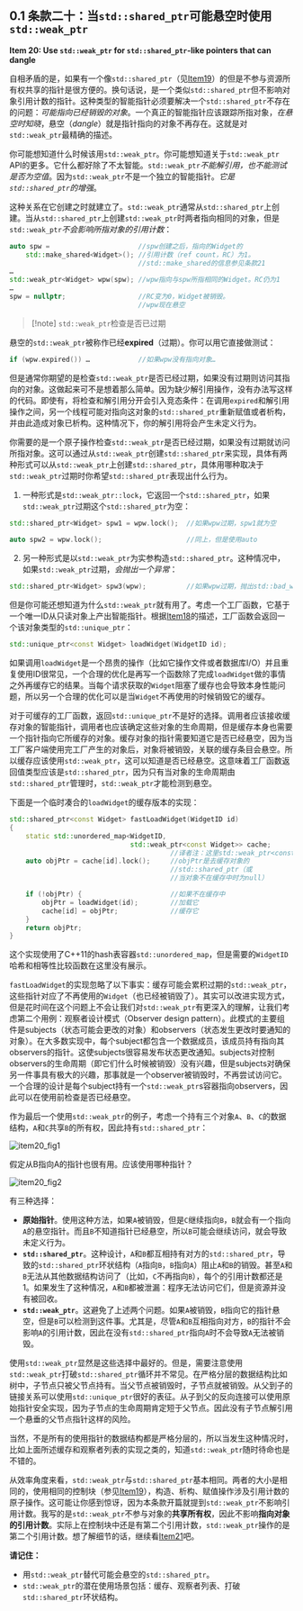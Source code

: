 ## 0.1 条款二十：当`std::shared_ptr`可能悬空时使用`std::weak_ptr`

**Item 20: Use `std::weak_ptr` for `std::shared_ptr`-like pointers that can dangle**

自相矛盾的是，如果有一个像`std::shared_ptr`（见[Item19](item19.md)）的但是不参与资源所有权共享的指针是很方便的。换句话说，是一个类似`std::shared_ptr`但不影响对象引用计数的指针。这种类型的智能指针必须要解决一个`std::shared_ptr`不存在的问题：*可能指向已经销毁的对象*。一个真正的智能指针应该跟踪所指对象，*在悬空时知晓*，悬空（*dangle*）就是指针指向的对象不再存在。这就是对`std::weak_ptr`最精确的描述。

你可能想知道什么时候该用`std::weak_ptr`。你可能想知道关于`std::weak_ptr` API的更多。它什么都好除了不太智能。`std::weak_ptr`*不能解引用，也不能测试是否为空值*。因为`std::weak_ptr`不是一个独立的智能指针。*它是`std::shared_ptr`的增强*。

这种关系在它创建之时就建立了。`std::weak_ptr`通常从`std::shared_ptr`上创建。当从`std::shared_ptr`上创建`std::weak_ptr`时两者指向相同的对象，但是`std::weak_ptr`*不会影响所指对象的引用计数*：
```cpp
auto spw =                      //spw创建之后，指向的Widget的
    std::make_shared<Widget>(); //引用计数（ref count，RC）为1。
                                //std::make_shared的信息参见条款21
…
std::weak_ptr<Widget> wpw(spw); //wpw指向与spw所指相同的Widget。RC仍为1
…
spw = nullptr;                  //RC变为0，Widget被销毁。
                                //wpw现在悬空
```


> [!note] `std::weak_ptr`检查是否已过期

悬空的`std::weak_ptr`被称作已经**expired**（过期）。你可以用它直接做测试：

```CPP
if (wpw.expired()) …            //如果wpw没有指向对象…
```
但是通常你期望的是检查`std::weak_ptr`是否已经过期，如果没有过期则访问其指向的对象。这做起来可不是想着那么简单。因为缺少解引用操作，没有办法写这样的代码。即使有，将检查和解引用分开会引入竞态条件：在调用`expired`和解引用操作之间，另一个线程可能对指向这对象的`std::shared_ptr`重新赋值或者析构，并由此造成对象已析构。这种情况下，你的解引用将会产生未定义行为。

你需要的是一个原子操作检查`std::weak_ptr`是否已经过期，如果没有过期就访问所指对象。这可以通过从`std::weak_ptr`创建`std::shared_ptr`来实现，具体有两种形式可以从`std::weak_ptr`上创建`std::shared_ptr`，具体用哪种取决于`std::weak_ptr`过期时你希望`std::shared_ptr`表现出什么行为。 

1. 一种形式是`std::weak_ptr::lock`，它返回一个`std::shared_ptr`，如果`std::weak_ptr`过期这个`std::shared_ptr`为空：
```cpp
std::shared_ptr<Widget> spw1 = wpw.lock();  //如果wpw过期，spw1就为空
 											
auto spw2 = wpw.lock();                     //同上，但是使用auto
```
2. 另一种形式是以`std::weak_ptr`为实参构造`std::shared_ptr`。这种情况中，如果`std::weak_ptr`过期，*会抛出一个异常*：
```cpp
std::shared_ptr<Widget> spw3(wpw);          //如果wpw过期，抛出std::bad_weak_ptr异常
```


但是你可能还想知道为什么`std::weak_ptr`就有用了。考虑一个工厂函数，它基于一个唯一ID从只读对象上产出智能指针。根据[Item18](item19.md)的描述，工厂函数会返回一个该对象类型的`std::unique_ptr`：
```cpp
std::unique_ptr<const Widget> loadWidget(WidgetID id);
```
如果调用`loadWidget`是一个昂贵的操作（比如它操作文件或者数据库I/O）并且重复使用ID很常见，一个合理的优化是再写一个函数除了完成`loadWidget`做的事情之外再缓存它的结果。当每个请求获取的`Widget`阻塞了缓存也会导致本身性能问题，所以另一个合理的优化可以是当`Widget`不再使用的时候销毁它的缓存。


对于可缓存的工厂函数，返回`std::unique_ptr`不是好的选择。调用者应该接收缓存对象的智能指针，调用者也应该确定这些对象的生命周期，但是缓存本身也需要一个指针指向它所缓存的对象。缓存对象的指针需要知道它是否已经悬空，因为当工厂客户端使用完工厂产生的对象后，对象将被销毁，关联的缓存条目会悬空。所以缓存应该使用`std::weak_ptr`，这可以知道是否已经悬空。这意味着工厂函数返回值类型应该是`std::shared_ptr`，因为只有当对象的生命周期由`std::shared_ptr`管理时，`std::weak_ptr`才能检测到悬空。

下面是一个临时凑合的`loadWidget`的缓存版本的实现：
```cpp
std::shared_ptr<const Widget> fastLoadWidget(WidgetID id)
{
    static std::unordered_map<WidgetID,
                              std::weak_ptr<const Widget>> cache;
                                        //译者注：这里std::weak_ptr<const Widget>是高亮
    auto objPtr = cache[id].lock();     //objPtr是去缓存对象的
                                        //std::shared_ptr（或
                                        //当对象不在缓存中时为null）

    if (!objPtr) {                      //如果不在缓存中
        objPtr = loadWidget(id);        //加载它
        cache[id] = objPtr;             //缓存它
    }
    return objPtr;
}
```

这个实现使用了C++11的hash表容器`std::unordered_map`，但是需要的`WidgetID`哈希和相等性比较函数在这里没有展示。

`fastLoadWidget`的实现忽略了以下事实：缓存可能会累积过期的`std::weak_ptr`，这些指针对应了不再使用的`Widget`（也已经被销毁了）。其实可以改进实现方式，但是花时间在这个问题上不会让我们对`std::weak_ptr`有更深入的理解，让我们考虑第二个用例：观察者设计模式（Observer design pattern）。此模式的主要组件是subjects（状态可能会更改的对象）和observers（状态发生更改时要通知的对象）。在大多数实现中，每个subject都包含一个数据成员，该成员持有指向其observers的指针。这使subjects很容易发布状态更改通知。subjects对控制observers的生命周期（即它们什么时候被销毁）没有兴趣，但是subjects对确保另一件事具有极大的兴趣，那事就是一个observer被销毁时，不再尝试访问它。一个合理的设计是每个subject持有一个`std::weak_ptr`s容器指向observers，因此可以在使用前检查是否已经悬空。

作为最后一个使用`std::weak_ptr`的例子，考虑一个持有三个对象`A`、`B`、`C`的数据结构，`A`和`C`共享`B`的所有权，因此持有`std::shared_ptr`：

![item20_fig1](item20_fig1.png)

假定从B指向A的指针也很有用。应该使用哪种指针？

![item20_fig2](item20_fig2.png)

有三种选择：

- **原始指针**。使用这种方法，如果`A`被销毁，但是`C`继续指向`B`，`B`就会有一个指向`A`的悬空指针。而且`B`不知道指针已经悬空，所以`B`可能会继续访问，就会导致未定义行为。
- **`std::shared_ptr`**。这种设计，`A`和`B`都互相持有对方的`std::shared_ptr`，导致的`std::shared_ptr`环状结构（`A`指向`B`，`B`指向`A`）阻止`A`和`B`的销毁。甚至`A`和`B`无法从其他数据结构访问了（比如，`C`不再指向`B`），每个的引用计数都还是1。如果发生了这种情况，`A`和`B`都被泄漏：程序无法访问它们，但是资源并没有被回收。
- **`std::weak_ptr`**。这避免了上述两个问题。如果`A`被销毁，`B`指向它的指针悬空，但是`B`可以检测到这件事。尤其是，尽管`A`和`B`互相指向对方，`B`的指针不会影响`A`的引用计数，因此在没有`std::shared_ptr`指向`A`时不会导致`A`无法被销毁。

使用`std::weak_ptr`显然是这些选择中最好的。但是，需要注意使用`std::weak_ptr`打破`std::shared_ptr`循环并不常见。在严格分层的数据结构比如树中，子节点只被父节点持有。当父节点被销毁时，子节点就被销毁。从父到子的链接关系可以使用`std::unique_ptr`很好的表征。从子到父的反向连接可以使用原始指针安全实现，因为子节点的生命周期肯定短于父节点。因此没有子节点解引用一个悬垂的父节点指针这样的风险。

当然，不是所有的使用指针的数据结构都是严格分层的，所以当发生这种情况时，比如上面所述缓存和观察者列表的实现之类的，知道`std::weak_ptr`随时待命也是不错的。

从效率角度来看，`std::weak_ptr`与`std::shared_ptr`基本相同。两者的大小是相同的，使用相同的控制块（参见[Item19](item19.md)），构造、析构、赋值操作涉及引用计数的原子操作。这可能让你感到惊讶，因为本条款开篇就提到`std::weak_ptr`不影响引用计数。我写的是`std::weak_ptr`不参与对象的**共享所有权**，因此不影响**指向对象的引用计数**。实际上在控制块中还是有第二个引用计数，`std::weak_ptr`操作的是第二个引用计数。想了解细节的话，继续看[Item21](item21.md)吧。

**请记住：**

- 用`std::weak_ptr`替代可能会悬空的`std::shared_ptr`。
- `std::weak_ptr`的潜在使用场景包括：缓存、观察者列表、打破`std::shared_ptr`环状结构。
